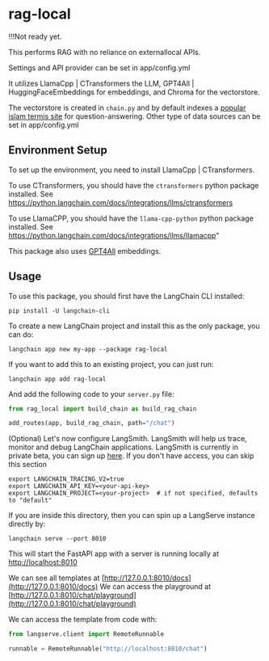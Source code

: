 
# rag-local

!!!Not ready yet.

This performs RAG with no reliance on externallocal APIs. 

Settings and API provider can be set in app/config.yml

It utilizes LlamaCpp | CTransformers the LLM, GPT4All | HuggingFaceEmbeddings for embeddings, and Chroma for the vectorstore.

The vectorstore is created in `chain.py` and by default indexes a [popular islam termis site](https://ummah.su/info/terminy-islama/) for question-answering.
Other type of data sources can be set in app/config.yml

## Environment Setup

To set up the environment, you need to install LlamaCpp | CTransformers. 

To use CTransformers, you should have the ``ctransformers`` python package installed.
See https://python.langchain.com/docs/integrations/llms/ctransformers

To use LlamaCPP, you should have the ``llama-cpp-python`` python package installed.
See https://python.langchain.com/docs/integrations/llms/llamacpp"

This package also uses [GPT4All](https://python.langchain.com/docs/integrations/text_embedding/gpt4all) embeddings. 

## Usage

To use this package, you should first have the LangChain CLI installed:

```shell
pip install -U langchain-cli
```

To create a new LangChain project and install this as the only package, you can do:

```shell
langchain app new my-app --package rag-local
```

If you want to add this to an existing project, you can just run:

```shell
langchain app add rag-local
```

And add the following code to your `server.py` file:
```python
from rag_local import build_chain as build_rag_chain

add_routes(app, build_rag_chain, path="/chat")
```

(Optional) Let's now configure LangSmith. LangSmith will help us trace, monitor and debug LangChain applications. LangSmith is currently in private beta, you can sign up [here](https://smith.langchain.com/). If you don't have access, you can skip this section

```shell
export LANGCHAIN_TRACING_V2=true
export LANGCHAIN_API_KEY=<your-api-key>
export LANGCHAIN_PROJECT=<your-project>  # if not specified, defaults to "default"
```

If you are inside this directory, then you can spin up a LangServe instance directly by:

```shell
langchain serve --port 8010
```

This will start the FastAPI app with a server is running locally at 
[http://localhost:8010](http://localhost:8010)

We can see all templates at [http://127.0.0.1:8010/docs](http://127.0.0.1:8010/docs)
We can access the playground at [http://127.0.0.1:8010/chat/playground](http://127.0.0.1:8010/chat/playground)  

We can access the template from code with:

```python
from langserve.client import RemoteRunnable

runnable = RemoteRunnable("http://localhost:8010/chat")
```


